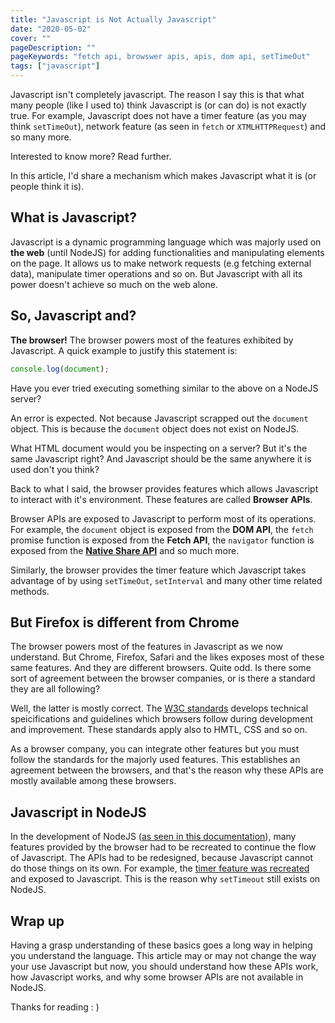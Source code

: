 ```yaml
---
title: "Javascript is Not Actually Javascript"
date: "2020-05-02"
cover: ""
pageDescription: ""
pageKeywords: "fetch api, browswer apis, apis, dom api, setTimeOut"
tags: ["javascript"]
---
```


Javascript isn't completely javascript. The reason I say this is that what many people (like I used to) think Javascript is (or can do) is not exactly true. For example, Javascript does not have a timer feature (as you may think `setTimeOut`), network feature (as seen in `fetch` or `XTMLHTTPRequest`) and so many more.

Interested to know more? Read further.

In this article, I'd share a mechanism which makes Javascript what it is (or people think it is).

## What is Javascript?

Javascript is a dynamic programming language which was majorly used on **the web** (until NodeJS) for adding functionalities and manipulating elements on the page. It allows us to make network requests (e.g fetching external data), manipulate timer operations and so on. But Javascript with all its power doesn't achieve so much on the web alone.

## So, Javascript and?

**The browser!** The browser powers most of the features exhibited by Javascript. A quick example to justify this statement is:

```js
console.log(document);
```

Have you ever tried executing something similar to the above on a NodeJS server?

An error is expected. Not because Javascript scrapped out the `document` object. This is because the `document` object does not exist on NodeJS.

What HTML document would you be inspecting on a server? But it's the same Javascript right? And Javascript should be the same anywhere it is used don't you think?

Back to what I said, the browser provides features which allows Javascript to interact with it's environment. These features are called **Browser APIs**.

Browser APIs are exposed to Javascript to perform most of its operations. For example, the `document` object is exposed from the **DOM API**, the `fetch` promise function is exposed from the **Fetch API**, the `navigator` function is exposed from the **[Native Share API](web-share-api)** and so much more.

Similarly, the browser provides the timer feature which Javascript takes advantage of by using `setTimeOut`, `setInterval` and many other time related methods.

## But Firefox is different from Chrome

The browser powers most of the features in Javascript as we now understand. But Chrome, Firefox, Safari and the likes exposes most of these same features. And they are different browsers. Quite odd. Is there some sort of agreement between the browser companies, or is there a standard they are all following?

Well, the latter is mostly correct. The [W3C standards](https://w3.org/standards) develops technical speicifications and guidelines which browsers follow during development and improvement. These standards apply also to HMTL, CSS and so on.

As a browser company, you can integrate other features but you must follow the standards for the majorly used features. This establishes an agreement between the browsers, and that's the reason why these APIs are mostly available among these browsers.

## Javascript in NodeJS

In the development of NodeJS ([as seen in this documentation]()), many features provided by the browser had to be recreated to continue the flow of Javascript. The APIs had to be redesigned, because Javascript cannot do those things on its own. For example, the [timer feature was recreated](https://nodejs.org/uk/docs/guides/timers-in-node/) and exposed to Javascript. This is the reason why `setTimeout` still exists on NodeJS.

## Wrap up

Having a grasp understanding of these basics goes a long way in helping you understand the language. This article may or may not change the way your use Javascript but now, you should understand how these APIs work, how Javascript works, and why some browser APIs are not available in NodeJS.

Thanks for reading : )
